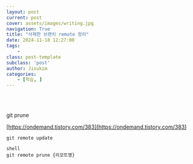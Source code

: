 ```yaml
---
layout: post
current: post
cover: assets/images/writing.jpg
navigation: True
title: "삭제한 브랜치 remote 정리"
date: 2024-11-18 12:27:00
tags:
    - 
class: post-template
subclass: 'post'
author: Jisukim
categories:
    - [학습, ]
---
```

<br><br>

git prune 


[https://ondemand.tistory.com/383](https://ondemand.tistory.com/383)




`git remote update`



```
shell
git remote prune {리모트명}

```



